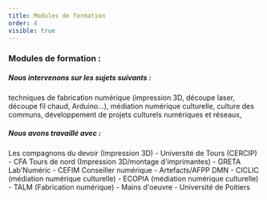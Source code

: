 ```yaml
---
title: Modules de formation
order: 4
visible: true
---
```

### Modules de formation :

##### Nous intervenons sur les sujets suivants :

techniques de fabrication numérique (impression 3D, découpe laser, découpe fil chaud, Arduino...), médiation numérique culturelle, culture des communs, développement de projets culturels numériques et réseaux,

##### Nous avons travaillé avec :

Les compagnons du devoir (Impression 3D) - Université de Tours (CERCIP) - CFA Tours de nord (Impression 3D/montage d'imprimantes) - GRETA Lab'Numéric - CEFIM Conseiller numérique - Artefacts/AFPP DMN - CICLIC (médiation numérique culturelle) - ECOPIA (médiation numérique culturelle) - TALM (Fabrication numérique) - Mains d'oeuvre - Université de Poitiers